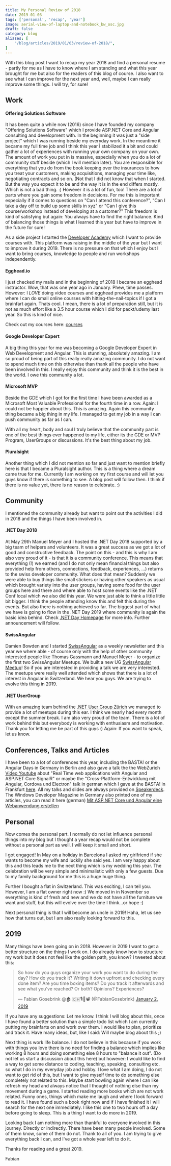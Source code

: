 ```yaml
---
title: My Personal Review of 2018
date: 2019-01-03
tags: ['personal', 'recap', 'year']
image: aerial-view-of-laptop-and-notebook_bw_osc.jpg
draft: false
category: blog
aliases: [
    "/blog/articles/2019/01/03/review-of-2018/",
]
---
```


With this blog post I want to recap my year 2018 and find a personal resume - partly for me as I have to know where I am standing and what this year brought for me but also for the readers of this blog of course. I also want to see what I can improve for the next year and, well, maybe I can really improve some things. I will try, for sure!

## Work

#### Offering Solutions Software

It has been quite a while now (2016) since I have founded my company "Offering Solutions Software" which I provide ASP.NET Core and Angular consulting and development with. In the beginning it was just a "side project" which I was running beside my everyday work. In the meantime it became my full time job and I think this year I stabilized it a bit and could gather a lot of experiences with running your own company on your own. The amount of work you put in is massive, especially when you do a lot of community stuff beside (which I will mention later). You are responsible for everything that you do from the book keeping over the insurances to how you treat your customers, making acquisitions, managing your time like, negotiating contracts and so on. (Not that I did not know that when I started. But the way you expect it to be and the way it is in the end differs mostly. Which is not a bad thing. :) However it is a lot of fun, too! There are a lot of parts where you gain some freedom in decisions. For me this is important especially if it comes to questions on "Can I attend this conference?", "Can I take a day off to build up some skills in xyz" or "Can I give this course/workshop instead of developing at a customer?" This freedom is kind of satisfying but again: You always have to find the right balance. Kind of balancing those things is what I learned this year but have to improve in the future for sure!

As a side project I started the [Developer Academy](https://developer-academy.ch/) which I want to provide courses with. This platform was raising in the middle of the year but I want to improve it during 2019. There is no pressure on that which I enjoy but I want to bring courses, knowledge to people and run workshops independently.

#### Egghead.io

I just checked my mails and in the beginning of 2018 I became an egghead instructor. Wow, that was one year ago in January. Phew, time passes. However: I _LOVE_ doing video courses and egghead provides me a platform where I can do small online courses with hitting-the-nail-topics if I got a brainfart again. Thats cool. I mean, there is a lot of preparation still, but it is not as much effort like a 3.5 hour course which I did for packt/udemy last year. So this is kind of nice.

Check out my courses here: [courses](https://egghead.io/instructors/fabian-gosebrink)

#### Google Developer Expert

A big thing this year for me was becoming a Google Developer Expert in Web Development and Angular. This is stunning, absolutely amazing. I am so proud of being part of this really really amazing community. I do not want to spend much time on this otherwise than thank all the people who have been involved in this. I really enjoy this community and think it is the best in the world. I owe this community a lot.

#### Microsoft MVP

Beside the GDE which I got for the first time I have been awarded as a Microsoft Most Valuable Professional for the fourth time in a row. Again: I could not be happier about this. This is amazing. Again this community thing became a big thing in my life. I managed to get my job in a way I can push community as far as I can.

With all my heart, body and soul I truly believe that the community part is one of the best things ever happened to my life, either its the GDE or MVP Program, UserGroups or discussions. It's the best thing about my job.

#### Pluralsight

Another thing which I did not mention so far and just want to mention briefly here is that I became a Pluralsight author. This is a thing where a dream came true for me. Currently I am working on my first course and will let you guys know if there is something to see. A blog post will follow then. I think if there is no value yet, there is no reason to celebrate. :)

## Community

I mentioned the community already but want to point out the activities I did in 2018 and the things I have been involved in.

#### .NET Day 2018

At May 29th Manuel Meyer and I hosted the .NET Day 2018 supported by a big team of helpers and volunteers. It was a great success as we got a lot of good and constructive feedback. The point on this - and this is why I am also very proud of it - is that it is a community conference. This means that everything (!) we earned (and I do not only mean financial things but also provided help from others, connections, feedback, experiences, ...) returns to the swiss developer community. What does that mean? Suddenly we were able to buy things like small stickers or having other speakers as usual which brought variety into the user groups, having some food for the user groups here and there and where able to host some events like the .NET Conf local which we also did this year. We were just able to think a little little bit bigger. I think the people attending know this and felt this during the events. But also there is nothing achieved so far. The biggest part of what we have is going to flow in the .NET Day 2019 where community is again the basic idea behind. Check [.NET Day Homepage](https://dotnetday.ch) for more info. Further announcement will follow.

#### SwissAngular

Damien Bowden and I started [SwissAngular](https://swissangular.com/) as a weekly newsletter and this year we where able - of course only with the help of other community interested people like Thomas Gassmann and Manuel Meyer - to organize the first two SwissAngular Meetups. We built a new UG [SwissAngular Meetup](https://www.meetup.com/de-DE/Swiss-Angular/)! So if you are interested in providing a talk we are very interested. The meetups were really well attended which shows that there is a lot of interest in Angular in Switzerland. We hear you guys. We are trying to evolve this thing in 2019.

#### .NET UserGroup

With an amazing team behind the [.NET User Group Zürich](https://www.meetup.com/de-DE/dotnet-zurich/) we managed to provide a lot of meetups during this ear. I think we nearly had every month except the summer break. I am also very proud of the team. There is a lot of work behind this but everybody is working with enthusiasm and motivation. Thank you for letting me be part of this guys :) Again: If you want to speak, let us know.

## Conferences, Talks and Articles

I have been to a lot of conferences this year, including the BASTA! or the Angular Days in Germany in Berlin and also gave a talk the the WebZurich [Video Youtube](https://www.youtube.com/watch?v=-r98q-4zfcY) about "Real Time web applications with Angular and ASP.NET Core SignalR" or maybe the "Cross-Plattform-Entwicklung mit Angular, Cordova und Electron" talk in german which I gave at the BASTA! in Frankfurt [here](https://www.youtube.com/watch?v=EDqV0J1c_Sw). All my talks and slides are always provided on [Speakerdeck](https://speakerdeck.com/fabiangosebrink). The Windows Developer Magazine in Germany also printed one of my articles, you can read it here (german) [Mit ASP.NET Core und Angular eine Webanwendung erstellen](https://entwickler.de/leseproben/asp-dot-net-core-web-angular-579868840.html)

## Personal

Now comes the personal part. I normally do not let influence personal things into my blog but I thought a year recap would not be complete without a personal part as well. I will keep it small and short.

I got engaged! In May on a holiday in Barcelona I asked my girlfriend if she wants to become my wife and luckily she said yes. I am very happy about this and this leads me to the next thing which is my wedding this year. The celebration will be very simple and minimalistic with only a few guests. Due to my family background for me this is a huge huge thing.

Further I bought a flat in Switzerland. This was exciting, I can tell you. However, I am a flat owner right now :) We moved in in November so everything is kind of fresh and new and we do not have all the furniture we want and stuff, but this will evolve over the time I think...or hope :)

Next personal thing is that I will become an uncle in 2019! Haha, let us see how that turns out, but I am also really looking forward to this.

## 2019

Many things have been going on in 2018. However in 2019 I want to get a better structure on the things I work on. I do already know how to structure my work but it does not feel like the golden path, you know? I tweeted about this:

<blockquote class="twitter-tweet" data-partner="tweetdeck"><p lang="en" dir="ltr">So how do you guys organize your work you want to do during the day? How do you track it? Writing it down upfront and checking every done item? Are you time boxing items? Do you track it afterwards and see what you&#39;ve reached? Or both? Opinions? Experiences?</p>&mdash; Fabian Gosebrink @🏠 🇨🇭🎙️🎤📽️ (@FabianGosebrink) <a href="https://twitter.com/FabianGosebrink/status/1080453438805340160?ref_src=twsrc%5Etfw">January 2, 2019</a></blockquote>
<script async src="https://platform.twitter.com/widgets.js" charset="utf-8"></script>

If you have any suggestions: Let me know. I think I will blog about this, once I have found a better solution than a simple todo list which I am currently putting my brainfarts on and work over them. I would like to plan, prioritize and track it. Have many ideas, but, like I said: Will maybe blog about this ;)

Next thing is work life balance. I do not believe in this because if you work with things you love there is no need for finding a balance which implies like working 8 hours and doing something else 8 hours to "balance it out". (Do not let us start a discussion about this here) but however: I would like to find a way to get some distance to coding, teaching, speaking, consulting etc. so what I do in my everyday job and hobby. I love what I am doing, I do not want to get rid of this, but I want to give myself time to do something else completely not related to this. Maybe start bowling again where I can like refresh my head and always notice that I thought of nothing else than my movement during a game. I started reading more books which are not work related. Funny ones, things which make me laugh and where I look forward to read it. I have found such a book right now and if I have finished it I will search for the next one immediately. I like this one to two hours off a day before going to sleep. This is a thing I want to do more in 2019.

Looking back I am nothing more than thankful to everyone involved in this journey. Directly or indirectly. There have been many people involved. Some of them know, some of them do not. Thank to all of you. I am trying to give everything back I can, and I've got a whole year left to do it.

Thanks for reading and a great 2019.

Fabian
